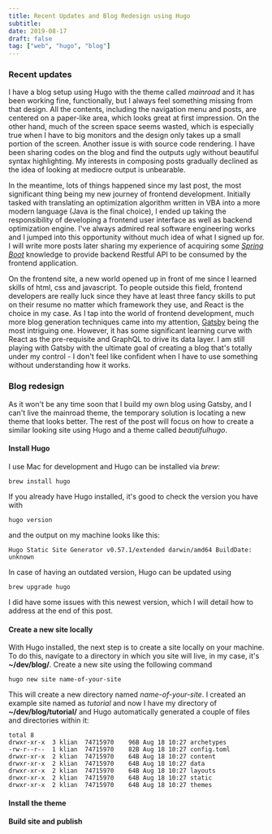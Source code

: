 ```yaml
---
title: Recent Updates and Blog Redesign using Hugo
subtitle: 
date: 2019-08-17
draft: false
tag: ["web", "hugo", "blog"]
---
```


### Recent updates
I have a blog setup using Hugo with the theme called *mainroad* and it has been working fine, functionally, but I always feel something missing from that design.
All the contents, including the navigation menu and posts, are centered on a paper-like area, which looks great at first impression.
On the other hand, much of the screen space seems wasted, which is especially true when I have to big monitors and the design only takes up a small portion of the screen.
Another issue is with source code rendering.
I have been sharing codes on the blog and find the outputs ugly without beautiful syntax highlighting.
My interests in composing posts gradually declined as the idea of looking at mediocre output is unbearable.


In the meantime, lots of things happened since my last post, the most significant thing being my new journey of frontend development.
Initially tasked with translating an optimization algorithm written in VBA into a more modern language (Java is the final choice), I ended up taking the responsibility of developing a frontend user interface as well as backend optimization engine.
I've always admired real software engineering works and I jumped into this opportunity without much idea of what I signed up for.
I will write more posts later sharing my experience of acquiring some [*Spring Boot*](https://spring.io/projects/spring-boot) knowledge to provide backend Restful API to be consumed by the frontend application.



On the frontend site, a new world opened up in front of me since I learned skills of html, css and javascript. 
To people outside this field, frontend developers are really luck since they have at least three fancy skills to put on their resume no matter which framework they use, and React is the choice in my case.
As I tap into the world of frontend development, much more blog generation techniques came into my attention, [Gatsby](https://www.gatsbyjs.org) being the most intriguing one.
However, it has some significant learning curve with React as the pre-requisite and GraphQL to drive its data layer.
I am still playing with Gatsby with the ultimate goal of creating a blog that's totally under my control - I don't feel like confident when I have to use something without understanding how it works.


### Blog redesign
As it won't be any time soon that I build my own blog using Gatsby, and I can't live the mainroad theme, the temporary solution is locating a new theme that looks better.
The rest of the post will focus on how to create a similar looking site using Hugo and a theme called *beautifulhugo*.

#### Install Hugo
I use Mac for development and Hugo can be installed via *brew*:
```
brew install hugo
```

If you already have Hugo installed, it's good to check the version you have with 
```
hugo version
```
and the output on my machine looks like this:
```
Hugo Static Site Generator v0.57.1/extended darwin/amd64 BuildDate: unknown
```

In case of having an outdated version, Hugo can be updated using
```
brew upgrade hugo
```
I did have some issues with this newest version, which I will detail how to address at the end of this post.

#### Create a new site locally
With Hugo installed, the next step is to create a site locally on your machine.
To do this, navigate to a directory in which you site will live, in my case, it's **~/dev/blog/**.
Create a new site using the following command
```
hugo new site name-of-your-site
```
This will create a new directory named *name-of-your-site*.
I created an example site named as *tutorial* and now I have my directory of **~/dev/blog/tutorial/** and Hugo automatically generated a couple of files and directories within it:
```
total 8
drwxr-xr-x  3 klian  74715970    96B Aug 18 10:27 archetypes
-rw-r--r--  1 klian  74715970    82B Aug 18 10:27 config.toml
drwxr-xr-x  2 klian  74715970    64B Aug 18 10:27 content
drwxr-xr-x  2 klian  74715970    64B Aug 18 10:27 data
drwxr-xr-x  2 klian  74715970    64B Aug 18 10:27 layouts
drwxr-xr-x  2 klian  74715970    64B Aug 18 10:27 static
drwxr-xr-x  2 klian  74715970    64B Aug 18 10:27 themes
```

#### Install the theme


#### Build site and publish

